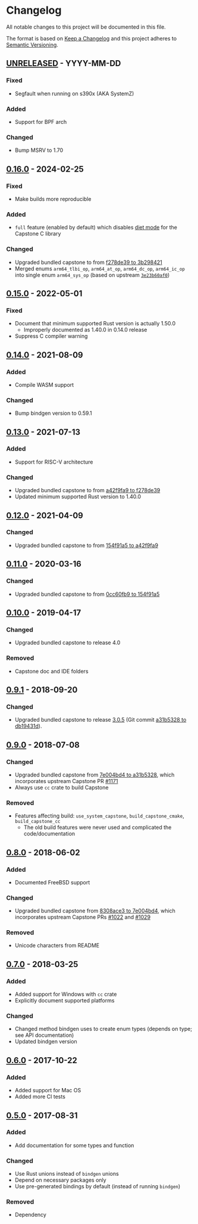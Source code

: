 # Changelog
All notable changes to this project will be documented in this file.

The format is based on [Keep a Changelog](https://keepachangelog.com/en/1.0.0/)
and this project adheres to [Semantic Versioning](https://semver.org/spec/v2.0.0.html).

## [UNRELEASED] - YYYY-MM-DD
### Fixed
- Segfault when running on s390x (AKA SystemZ)

### Added
- Support for BPF arch

### Changed
- Bump MSRV to 1.70

## [0.16.0] - 2024-02-25
### Fixed
- Make builds more reproducible

### Added
- `full` feature (enabled by default) which disables [diet mode] for the Capstone C library

[diet mode]: https://www.capstone-engine.org/diet.html

### Changed
- Upgraded bundled capstone to from [f278de39 to 3b298421](https://github.com/aquynh/capstone/compare/f278de39...3b298421)
- Merged enums `arm64_tlbi_op`, `arm64_at_op`, `arm64_dc_op`, `arm64_ic_op` into single enum `arm64_sys_op` (based on upstream [`3e23b60af0`](https://github.com/capstone-engine/capstone/commit/3e23b60af04aa75eb17c14ba33d6ed139a2c405c))

## [0.15.0] - 2022-05-01
### Fixed
- Document that minimum supported Rust version is actually 1.50.0
    - Improperly documented as 1.40.0 in 0.14.0 release
- Suppress C compiler warning

## [0.14.0] - 2021-08-09

### Added
- Compile WASM support

### Changed
- Bump bindgen version to 0.59.1

## [0.13.0] - 2021-07-13

### Added
- Support for RISC-V architecture

### Changed
- Upgraded bundled capstone to from [a42f9fa9 to f278de39](https://github.com/aquynh/capstone/compare/a42f9fa9...f278de39)
- Updated minimum supported Rust version to 1.40.0

## [0.12.0] - 2021-04-09
### Changed
- Upgraded bundled capstone to from [154f91a5 to a42f9fa9](https://github.com/aquynh/capstone/compare/154f91a5...a42f9fa9)

## [0.11.0] - 2020-03-16
### Changed
- Upgraded bundled capstone to from [0cc60fb9 to 154f91a5](https://github.com/aquynh/capstone/compare/0cc60fb9...154f91a5)

## [0.10.0] - 2019-04-17
### Changed
- Upgraded bundled capstone to release 4.0

### Removed
- Capstone doc and IDE folders

## [0.9.1] - 2018-09-20
### Changed
- Upgraded bundled capstone to release [3.0.5](https://github.com/aquynh/capstone/releases/tag/3.0.5)
  (Git commit [a31b5328 to db19431d](https://github.com/aquynh/capstone/compare/a31b5328...db19431d)).

## [0.9.0] - 2018-07-08

### Changed
- Upgraded bundled capstone from
  [7e004bd4 to a31b5328](https://github.com/aquynh/capstone/compare/7e004bd4...a31b5328),
  which incorporates upstream Capstone PR
  [#1171](https://github.com/aquynh/capstone/pull/1171)
- Always use `cc` crate to build Capstone

### Removed
- Features affecting build: `use_system_capstone`, `build_capstone_cmake`, `build_capstone_cc`
    - The old build features were never used and complicated the code/documentation

## [0.8.0] - 2018-06-02
### Added
- Documented FreeBSD support

### Changed
- Upgraded bundled capstone from
  [8308ace3 to 7e004bd4](https://github.com/aquynh/capstone/compare/8308ace3...7e004bd4),
  which incorporates upstream Capstone PRs
  [#1022](https://github.com/aquynh/capstone/pull/1022) and
  [#1029](https://github.com/aquynh/capstone/pull/1029)

### Removed
- Unicode characters from README

## [0.7.0] - 2018-03-25
### Added
- Added support for Windows with `cc` crate
- Explicitly document supported platforms

### Changed
- Changed method bindgen uses to create enum types (depends on type; see API documentation)
- Updated bindgen version

## [0.6.0] - 2017-10-22
### Added
- Added support for Mac OS
- Added more CI tests

## [0.5.0] - 2017-08-31
### Added
- Add documentation for some types and function

### Changed
- Use Rust unions instead of `bindgen` unions
- Depend on necessary packages only
- Use pre-generated bindings by default (instead of running `bindgen`)

### Removed
- Dependency

[UNRELEASED]: https://github.com/capstone-rust/capstone-rs/compare/capstone-sys-v0.16.0...master
[0.16.0]: https://github.com/capstone-rust/capstone-rs/compare/capstone-sys-v0.15.0...capstone-sys-v0.16.0
[0.15.0]: https://github.com/capstone-rust/capstone-rs/compare/capstone-sys-v0.14.0...capstone-sys-v0.15.0
[0.14.0]: https://github.com/capstone-rust/capstone-rs/compare/capstone-sys-v0.13.0...capstone-sys-v0.14.0
[0.13.0]: https://github.com/capstone-rust/capstone-rs/compare/capstone-sys-v0.12.0...capstone-sys-v0.13.0
[0.12.0]: https://github.com/capstone-rust/capstone-rs/compare/capstone-sys-v0.11.0...capstone-sys-v0.12.0
[0.11.0]: https://github.com/capstone-rust/capstone-rs/compare/capstone-sys-v0.10.0...capstone-sys-v0.11.0
[0.10.0]: https://github.com/capstone-rust/capstone-rs/compare/capstone-sys-v0.9.1...capstone-sys-v0.10.0
[0.9.1]: https://github.com/capstone-rust/capstone-sys/compare/v0.9.0...v0.9.1
[0.9.0]: https://github.com/capstone-rust/capstone-sys/compare/v0.8.0...v0.9.0
[0.8.0]: https://github.com/capstone-rust/capstone-sys/compare/v0.7.0...v0.8.0
[0.7.0]: https://github.com/capstone-rust/capstone-sys/compare/v0.6.0...v0.7.0
[0.6.0]: https://github.com/capstone-rust/capstone-sys/compare/v0.5.0...v0.6.0
[0.5.0]: https://github.com/capstone-rust/capstone-sys/releases/tag/v0.5.0
